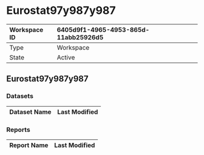 



# Eurostat97y987y987

|Workspace ID|6405d9f1-4965-4953-865d-11abb25926d5|
| :--- | :--- |
|Type|Workspace|
|State|Active|

## Eurostat97y987y987

### Datasets

|Dataset Name|Last Modified|
| :--- | :--- |

### Reports

|Report Name|Last Modified|
| :--- | :--- |
